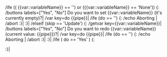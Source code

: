 /ife (( {{var::variableName}} == '') or ({{var::variableName}} == 'None')) {:
	/buttons labels=["Yes", "No"] Do you want to set {{var::variableName}} (it's currently empty)?|
	/var key=do {{pipe}}|
	/ife (do == '') {:
		/echo Aborting |
		/abort
	:}|
:}|
/elseif (skip == 'Update') {:
	/getvar key={{var::variableName}}|
    /buttons labels=["Yes", "No"] Do you want to redo {{var::variableName}} (current value: {{pipe}})?|
    /var key=do {{pipe}}|
    /ife (do == '') {:
        /echo Aborting |
        /abort
    :}|
:}|
/ife ( do == 'Yes' ) {:

:}|